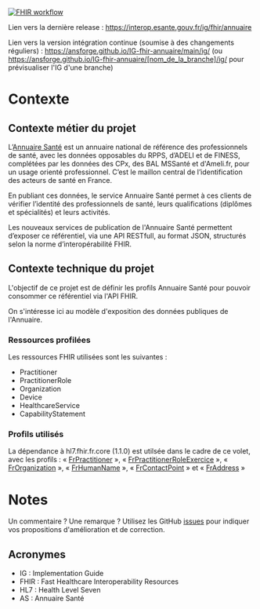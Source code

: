 [![FHIR workflow](https://github.com/ansforge/IG-fhir-annuaire/actions/workflows/fhir-worklows.yml/badge.svg)](https://github.com/ansforge/IG-fhir-annuaire/actions/workflows/fhir-worklows.yml)

Lien vers la dernière release : https://interop.esante.gouv.fr/ig/fhir/annuaire

Lien vers la version intégration continue (soumise à des changements réguliers) : https://ansforge.github.io/IG-fhir-annuaire/main/ig/ (ou https://ansforge.github.io/IG-fhir-annuaire/[nom_de_la_branche]/ig/ pour prévisualiser l'IG d'une branche)



# Contexte

## Contexte métier du projet

L’[Annuaire Santé](https://esante.gouv.fr/produits-services/annuaire-sante) est un annuaire national de référence des professionnels de santé, avec les données opposables du RPPS, d’ADELI et de FINESS, complétées par les données des CPx, des BAL MSSanté et d'Ameli.fr, pour un usage orienté professionnel. C’est le maillon central de l’identification des acteurs de santé en France.

En publiant ces données, le service Annuaire Santé permet à ces clients de vérifier l’identité des professionnels de santé, leurs qualifications (diplômes et spécialités) et leurs activités.

Les nouveaux services de publication de l'Annuaire Santé permettent d’exposer ce référentiel, via une API RESTfull, au format JSON, structurés selon la norme d’interopérabilité FHIR.

## Contexte technique du projet

L'objectif de ce projet est de définir les profils Annuaire Santé pour pouvoir consommer ce référentiel via l'API FHIR.

On s'intéresse ici au modèle d'exposition des données publiques de l'Annuaire.

### Ressources profilées

Les ressources FHIR utilisées sont les suivantes :

* Practitioner
* PractitionerRole
* Organization
* Device
* HealthcareService
* CapabilityStatement

### Profils utilisés

La dépendance à hl7.fhir.fr.core (1.1.0) est utilsée dans le cadre de ce volet, avec les profils : « [FrPractitioner](https://simplifier.net/resolve?scope=hl7.fhir.fr.core@1.1.0&canonical=http://interopsante.org/fhir/StructureDefinition/FrPractitioner) », « [FrPractitionerRoleExercice](https://simplifier.net/resolve?scope=hl7.fhir.fr.core@1.1.0&canonical=http://interopsante.org/fhir/StructureDefinition/FrPractitionerRoleExercice) », « [FrOrganization](https://simplifier.net/resolve?scope=hl7.fhir.fr.core@1.1.0&canonical=http://interopsante.org/fhir/StructureDefinition/FrOrganization) », « [FrHumanName](https://simplifier.net/resolve?scope=hl7.fhir.fr.core@1.1.0&canonical=http://interopsante.org/fhir/StructureDefinition/FrHumanName) », « [FrContactPoint](https://simplifier.net/resolve?scope=hl7.fhir.fr.core@1.1.0&canonical=http://interopsante.org/fhir/StructureDefinition/FrContactPoint) » et « [FrAddress](https://simplifier.net/resolve?scope=hl7.fhir.fr.core@1.1.0&canonical=http://interopsante.org/fhir/StructureDefinition/FrAddress) »


# Notes

Un commentaire ? Une remarque ? Utilisez les GitHub [issues](https://docs.github.com/fr/issues) pour indiquer vos propositions d'amélioration et de correction.

## Acronymes

* IG : Implementation Guide
* FHIR : Fast Healthcare Interoperability Resources
* HL7 : Health Level Seven
* AS : Annuaire Santé
